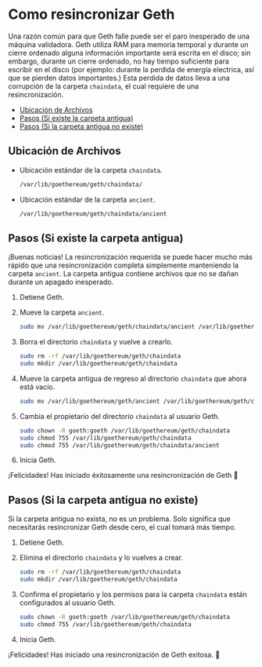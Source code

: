 # Como resincronizar Geth

Una razón común para que Geth falle puede ser el paro inesperado de una máquina validadora. Geth utiliza RAM para memoria temporal y durante un cierre ordenado alguna información importante será escrita en el disco; sin embargo, durante un cierre ordenado, no hay tiempo suficiente para escribir en el disco (por ejemplo: durante la perdida de energía electrica, así que se pierden datos importantes.) Esta perdida de datos lleva a una corrupción de la carpeta `chaindata`, el cual requiere de una resincronización.&#x20;

* [Ubicación de Archivos](#ubicacion-de-archivos)
* [Pasos (Si existe la carpeta antigua)](#pasos-si-existe-la-carpeta-antigua)
* [Pasos (Si la carpeta antigua no existe)](#pasos-si-la-carpeta-antigua-no-existe)

## Ubicación de Archivos

*   Ubicación estándar de la carpeta `chaindata`.

    ```bash
    /var/lib/goethereum/geth/chaindata/
    ```
*   Ubicación estándar de la carpeta `ancient`.

    ```bash
    /var/lib/goethereum/geth/chaindata/ancient
    ```

## Pasos (Si existe la carpeta antigua)

¡Buenas noticias! La resincronización requerida se puede hacer mucho más rápido que una resincronización completa simplemente manteniendo la carpeta `ancient`. La carpeta antigua contiene archivos que no se dañan durante un apagado inesperado.

1. Detiene Geth.
2.  Mueve la carpeta `ancient`.

    ```bash
    sudo mv /var/lib/goethereum/geth/chaindata/ancient /var/lib/goethereum/geth/
    ```
3.  Borra el directorio `chaindata` y vuelve a crearlo.

    ```bash
    sudo rm -rf /var/lib/goethereum/geth/chaindata
    sudo mkdir /var/lib/goethereum/geth/chaindata
    ```
4.  Mueve la carpeta antigua de regreso al directorio `chaindata` que ahora está vacío.

    ```bash
    sudo mv /var/lib/goethereum/geth/ancient /var/lib/goethereum/geth/chaindata
    ```
5.  Cambia el propietario del directorio `chaindata` al usuario Geth.

    ```bash
    sudo chown -R goeth:goeth /var/lib/goethereum/geth/chaindata
    sudo chmod 755 /var/lib/goethereum/geth/chaindata
    sudo chmod 755 /var/lib/goethereum/geth/chaindata/ancient
    ```
6. Inicia Geth.

¡Felicidades! Has iniciado éxitosamente una resincronización de Geth  🥳

## Pasos  (Si la carpeta antigua no existe)

Si la carpeta antigua no exista, no es un problema. Solo significa que necesitarás resincronizar Geth desde cero, el cual tomará más tiempo.

1. Detiene Geth.
2.  Elimina el directorio `chaindata` y lo vuelves a crear.

    ```bash
    sudo rm -rf /var/lib/goethereum/geth/chaindata
    sudo mkdir /var/lib/goethereum/geth/chaindata
    ```
3.  Confirma el propietario y los permisos para la carpeta  `chaindata` están configurados al usuario Geth.

    ```bash
    sudo chown -R goeth:goeth /var/lib/goethereum/geth/chaindata
    sudo chmod 755 /var/lib/goethereum/geth/chaindata
    ```
4. Inicia Geth.

¡Felicidades! Has iniciado una resincronización de Geth exitosa. 🥳
